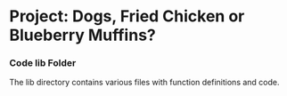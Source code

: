 # Project: Dogs, Fried Chicken or Blueberry Muffins? 

### Code lib Folder

The lib directory contains various files with function definitions and code.

